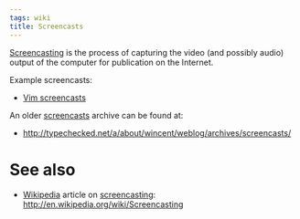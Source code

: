 ```yaml
---
tags: wiki
title: Screencasts
---
```


[Screencasting](/wiki/Screencasting) is the process of capturing the video (and possibly audio) output of the computer for publication on the Internet.

Example screencasts:

-   [Vim screencasts](/wiki/Vim_screencasts)

An older [screencasts](/wiki/screencasts) archive can be found at:

-   http://typechecked.net/a/about/wincent/weblog/archives/screencasts/

# See also

-   [Wikipedia](/wiki/Wikipedia) article on [screencasting](/wiki/screencasting): http://en.wikipedia.org/wiki/Screencasting
